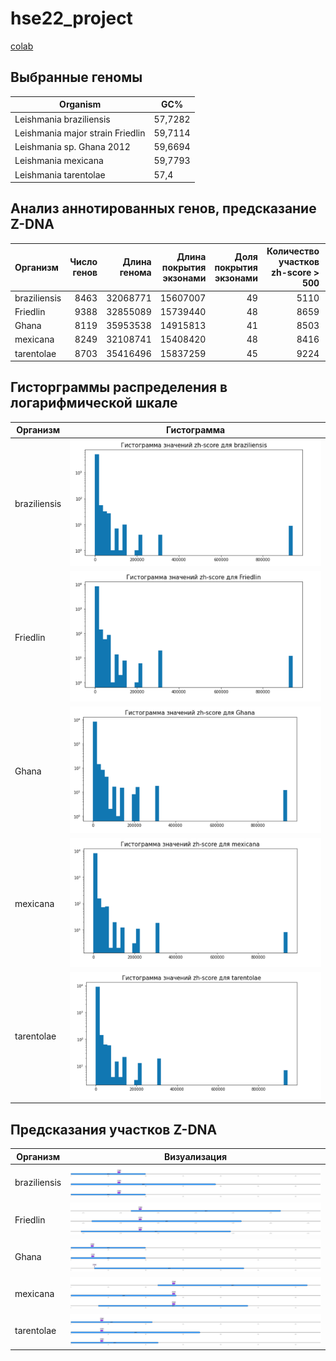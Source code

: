 # hse22_project

[colab](https://colab.research.google.com/drive/1PpAogbwOd69RhA8lv2XTInbBlvVAOV-9?usp=sharing)

## Выбранные геномы

| Organism | GC% |
| ----------- | ----------- |
| Leishmania braziliensis | 57,7282 |
| Leishmania major strain Friedlin | 59,7114 |
| Leishmania sp. Ghana 2012 | 59,6694 |
| Leishmania mexicana | 59,7793 |
| Leishmania tarentolae | 57,4 |

## Анализ аннотированных генов, предсказание Z-DNA
| Организм           |   Число генов |   Длина генома |   Длина покрытия экзонами |   Доля покрытия экзонами |   Количество участков zh-score > 500 |   Общая длина участков |   Количество предсказанных Z-DNA |
|:-------------|--------------:|---------------:|--------------------------:|-------------------------:|-------------------------------------:|-----------------------:|---------------------------------:|
| braziliensis |          8463 |       32068771 |                  15607007 |                       49 |                                 5110 |                  55226 |                           231164 |
| Friedlin     |          9388 |       32855089 |                  15739440 |                       48 |                                 8659 |                  94344 |                           268986 |
| Ghana        |          8119 |       35953538 |                  14915813 |                       41 |                                 8503 |                  91738 |                           295535 |
| mexicana     |          8249 |       32108741 |                  15408420 |                       48 |                                 8416 |                  91030 |                           273291 |
| tarentolae   |          8703 |       35416496 |                  15837259 |                       45 |                                 9224 |                 101250 |                           296165 |

## Гисторграммы распределения в логарифмической шкале

| Организм | Гистограмма |
| -------- | ----------- |
| braziliensis | ![alt text](https://github.com/messlav/hse22_project/blob/main/imgs/gist2_braziliensis.png) |
| Friedlin | ![alt text](https://github.com/messlav/hse22_project/blob/main/imgs/gist2_friedlin.png) |
| Ghana | ![alt text](https://github.com/messlav/hse22_project/blob/main/imgs/gist2_ghana.png) | 
| mexicana | ![alt text](https://github.com/messlav/hse22_project/blob/main/imgs/gist2_mexicana.png) | 
| tarentolae | ![alt text](https://github.com/messlav/hse22_project/blob/main/imgs/gist2_tarentolae.png) |

## Предсказания участков Z-DNA

| Организм | Визуализация |
| -------- | ----------- |
| braziliensis | ![alt text](https://github.com/messlav/hse22_project/blob/main/imgs/inter_braz.png) |
| Friedlin | ![alt text](https://github.com/messlav/hse22_project/blob/main/imgs/inter_fried.png) |
| Ghana | ![alt text](https://github.com/messlav/hse22_project/blob/main/imgs/inter_ghana.png) | 
| mexicana | ![alt text](https://github.com/messlav/hse22_project/blob/main/imgs/inter_mexicana.png) | 
| tarentolae | ![alt text](https://github.com/messlav/hse22_project/blob/main/imgs/inter_taren.png) |

